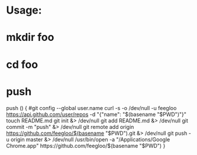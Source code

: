 # Usage:
#
# mkdir foo
# cd foo
# push
push () {
  #git config --global user.name
  curl -s -o /dev/null -u feegloo https://api.github.com/user/repos -d "{\"name\": \"$(basename "$PWD")\"}"
  touch README.md
  git init &> /dev/null
  git add README.md &> /dev/null
  git commit -m "push" &> /dev/null
  git remote add origin https://github.com/feegloo/$(basename "$PWD").git &> /dev/null
  git push -u origin master &> /dev/null
  /usr/bin/open -a "/Applications/Google Chrome.app" https://github.com/feegloo/$(basename "$PWD")
}
